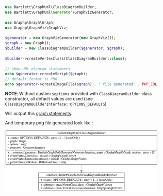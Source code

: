 
```php
use Bartlett\GraphUml\ClassDiagramBuilder;
use Bartlett\GraphUml\Generator\GraphVizGenerator;

use Graphp\Graph\Graph;
use Graphp\GraphViz\GraphViz;

$generator = new GraphVizGenerator(new GraphViz());
$graph = new Graph();
$builder = new ClassDiagramBuilder($generator, $graph);

$builder->createVertexClass(ClassDiagramBuilder::class);

// show UML diagram statements
echo $generator->createScript($graph);
// default format is PNG
echo $generator->createImageFile($graph) . ' file generated' . PHP_EOL;ml
```

**NOTE**: Without custom `$options` provided with `ClassDiagramBuilder` class constructor,
all default values are used (see `ClassDiagramBuilderInterface::OPTIONS_DEFAULTS`)

Will output this [graph statements](./single_class.record.gv).

And temporary png file generated look like :

![Single Class UML](./single_class.graphviz.png)
